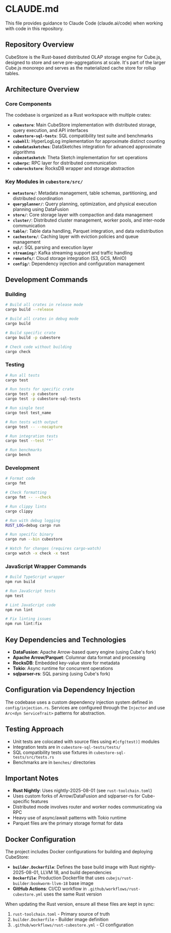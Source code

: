 # CLAUDE.md

This file provides guidance to Claude Code (claude.ai/code) when working with code in this repository.

## Repository Overview

CubeStore is the Rust-based distributed OLAP storage engine for Cube.js, designed to store and serve pre-aggregations at scale. It's part of the larger Cube.js monorepo and serves as the materialized cache store for rollup tables.

## Architecture Overview

### Core Components

The codebase is organized as a Rust workspace with multiple crates:

- **`cubestore`**: Main CubeStore implementation with distributed storage, query execution, and API interfaces
- **`cubestore-sql-tests`**: SQL compatibility test suite and benchmarks
- **`cubehll`**: HyperLogLog implementation for approximate distinct counting
- **`cubedatasketches`**: DataSketches integration for advanced approximate algorithms
- **`cubezetasketch`**: Theta Sketch implementation for set operations
- **`cuberpc`**: RPC layer for distributed communication
- **`cuberockstore`**: RocksDB wrapper and storage abstraction

### Key Modules in `cubestore/src/`

- **`metastore/`**: Metadata management, table schemas, partitioning, and distributed coordination
- **`queryplanner/`**: Query planning, optimization, and physical execution planning using DataFusion
- **`store/`**: Core storage layer with compaction and data management
- **`cluster/`**: Distributed cluster management, worker pools, and inter-node communication
- **`table/`**: Table data handling, Parquet integration, and data redistribution
- **`cachestore/`**: Caching layer with eviction policies and queue management
- **`sql/`**: SQL parsing and execution layer
- **`streaming/`**: Kafka streaming support and traffic handling
- **`remotefs/`**: Cloud storage integration (S3, GCS, MinIO)
- **`config/`**: Dependency injection and configuration management

## Development Commands

### Building

```bash
# Build all crates in release mode
cargo build --release

# Build all crates in debug mode
cargo build

# Build specific crate
cargo build -p cubestore

# Check code without building
cargo check
```

### Testing

```bash
# Run all tests
cargo test

# Run tests for specific crate
cargo test -p cubestore
cargo test -p cubestore-sql-tests

# Run single test
cargo test test_name

# Run tests with output
cargo test -- --nocapture

# Run integration tests
cargo test --test '*'

# Run benchmarks
cargo bench
```

### Development

```bash
# Format code
cargo fmt

# Check formatting
cargo fmt -- --check

# Run clippy lints
cargo clippy

# Run with debug logging
RUST_LOG=debug cargo run

# Run specific binary
cargo run --bin cubestore

# Watch for changes (requires cargo-watch)
cargo watch -x check -x test
```

### JavaScript Wrapper Commands

```bash
# Build TypeScript wrapper
npm run build

# Run JavaScript tests
npm test

# Lint JavaScript code
npm run lint

# Fix linting issues
npm run lint:fix
```

## Key Dependencies and Technologies

- **DataFusion**: Apache Arrow-based query engine (using Cube's fork)
- **Apache Arrow/Parquet**: Columnar data format and processing
- **RocksDB**: Embedded key-value store for metadata
- **Tokio**: Async runtime for concurrent operations
- **sqlparser-rs**: SQL parsing (using Cube's fork)

## Configuration via Dependency Injection

The codebase uses a custom dependency injection system defined in `config/injection.rs`. Services are configured through the `Injector` and use `Arc<dyn ServiceTrait>` patterns for abstraction.

## Testing Approach

- Unit tests are colocated with source files using `#[cfg(test)]` modules
- Integration tests are in `cubestore-sql-tests/tests/`
- SQL compatibility tests use fixtures in `cubestore-sql-tests/src/tests.rs`
- Benchmarks are in `benches/` directories

## Important Notes

- **Rust Nightly**: Uses nightly-2025-08-01 (see `rust-toolchain.toml`)
- Uses custom forks of Arrow/DataFusion and sqlparser-rs for Cube-specific features
- Distributed mode involves router and worker nodes communicating via RPC
- Heavy use of async/await patterns with Tokio runtime
- Parquet files are the primary storage format for data

## Docker Configuration

The project includes Docker configurations for building and deploying CubeStore:

- **`builder.Dockerfile`**: Defines the base build image with Rust nightly-2025-08-01, LLVM 18, and build dependencies
- **`Dockerfile`**: Production Dockerfile that uses `cubejs/rust-builder:bookworm-llvm-18` base image
- **GitHub Actions**: CI/CD workflow in `.github/workflows/rust-cubestore.yml` uses the same Rust version

When updating the Rust version, ensure all these files are kept in sync:
1. `rust-toolchain.toml` - Primary source of truth
2. `builder.Dockerfile` - Builder image definition
3. `.github/workflows/rust-cubestore.yml` - CI configuration